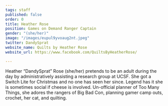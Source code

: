 ```yaml
---
tags: staff
published: false
order: 0
title: Heather Rose
position: Games on Demand Ranger Captain
gender: "(she/her)"
image: "/images/eupul9yvoaug2nt.jpeg"
twitter: DandySprat
website_name: Quilts by Heather Rose
website_url: https://www.facebook.com/QuiltsByHeatherRose/

---
```

Heather “DandySprat” Rose (she/her) pretends to be an adult during the day by administratively assisting a research group at UCSF. She got a Switch Lite for Christmas and no one has seen her since. Legend has it she is sometimes social if cheese is involved. Un-official planner of Too Many Things, she adores the rangers of Big Bad Con, planning gamer camp outs, crochet, her cat, and quilting.
